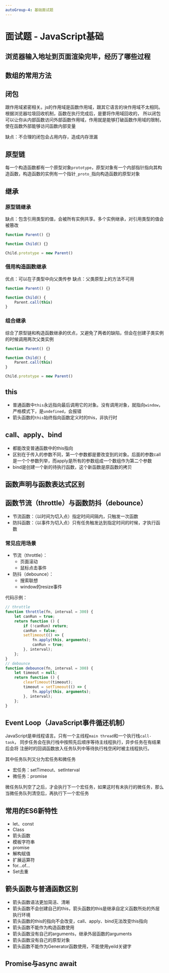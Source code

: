 ```yaml
---
autoGroup-4: 基础面试题
---
```


# 面试题 - JavaScript基础

## 浏览器输入地址到页面渲染完毕，经历了哪些过程

## 数组的常用方法

## 闭包

跟作用域紧密相关。js的作用域是函数作用域，跟其它语言的块作用域不太相同。根据浏览器垃圾回收机制，函数在执行完成后，是要将作用域回收的，
所以闭包可以让你从内部函数访问外部函数作用域，作用就是能够打破函数作用域的限制，使在函数外部能够访问函数内部变量

缺点：不合理的闭包会占用内存，造成内存泄漏

## 原型链

每一个构造函数都有一个原型对象`prototype`，原型对象有一个内部指针指向其构造函数，构造函数的实例有一个指针`_proto_`指向构造函数的原型对象

## 继承

### 原型链继承

缺点：包含引用类型的值，会被所有实例共享。多个实例继承，对引用类型的值会被篡改
```js
function Parent() {}

function Child() {}

Child.prototype = new Parent()
```

### 借用构造函数继承

优点：可以在子类型中向父类传参
缺点：父类原型上的方法不可用

```js
function Parent() {}

function Child() {
    Parent.call(this)
}
```

### 组合继承

综合了原型链和构造函数继承的优点，又避免了两者的缺陷，但会在创建子类实例的时候调用两次父类实例

```js
function Parent() {}

function Child() {
    Parent.call(this)
}

Child.prototype = new Parent()
```

## this

- 普通函数中`this`永远指向最后调用它的对象。没有调用对象，就指向`window`，严格模式下，是`undefined`，会报错
- 箭头函数的`this`始终指向函数定义时的this，非执行时

## call、apply、bind

- 都能改变普通函数中的this指向
- 区别在于传入的参数不同，第一个参数都是要改变到的对象。后面的参数call是一个个参数列举，而apply是所有的参数组成一个数组作为第二个参数
- bind是创建一个新的待执行函数，这个新函数是原函数的拷贝

## 函数声明与函数表达式区别



## 函数节流（throttle）与函数防抖（debounce）

- 节流函数：（以时间为切入点）指定时间间隔内，只触发一次函数
- 防抖函数：（以事件为切入点）只有任务触发达到指定时间的时候，才执行函数

### 常见应用场景

- 节流（throttle）：
    - 页面滚动
    - 鼠标点击事件
- 防抖（debounce）：
    - 搜索联想
    - window的resize事件

代码示例：

```JavaScript
// throttle
function throttle(fn, interval = 300) {
    let canRun = true;
    return function () {
        if (!canRun) return;
        canRun = false;
        setTimeout(() => {
            fn.apply(this, arguments);
            canRun = true;
        }, interval);
    };
}
// debounce
function debounce(fn, interval = 300) {
    let timeout = null;
    return function () {
        clearTimeout(timeout);
        timeout = setTimeout(() => {
            fn.apply(this, arguments);
        }, interval);
    };
}
```

## Event Loop（JavaScript事件循还机制）

JavaScript是单线程语言。只有一个主线程`main thread`和一个执行栈`call-task`，
同步任务会在执行栈中按照先后顺序等待主线程执行，异步任务在有结果后会将
注册时的回调函数放入任务队列中等待执行栈空闲时被主线程执行。

其中任务队列又分为宏任务和微任务

- 宏任务：setTimeout、setInterval
- 微任务：promise

微任务队列空了之后，才会执行下一个宏任务，如果这时有未执行的微任务，那么当微任务队列清空后，再执行下一个宏任务

## 常用的ES6新特性

- let、const
- Class
- 箭头函数
- 模板字符串
- promise
- 解构赋值
- 扩展运算符
- for...of...
- Set去重

## 箭头函数与普通函数区别

- 箭头函数语法更加简洁、清晰
- 箭头函数不会创建自己的this，箭头函数的this是继承自定义函数所处的外层执行环境
- 箭头函数的this的指向不会改变，call、apply、bind无法改变this指向
- 箭头函数不能作为构造函数使用
- 箭头函数没有自己的arguments，继承外层函数的arguments
- 箭头函数没有自己的原型对象
- 箭头函数不能作为Generator函数使用，不能使用yeild关键字

## Promise与async await

